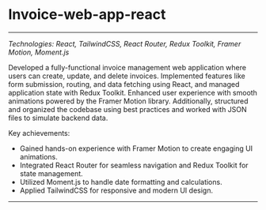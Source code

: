 # Invoice-web-app-react

---
*Technologies: React, TailwindCSS, React Router, Redux Toolkit, Framer Motion, Moment.js*

Developed a fully-functional invoice management web application where users can create, update, and delete invoices. Implemented features like form submission, routing, and data fetching using React, and managed application state with Redux Toolkit. Enhanced user experience with smooth animations powered by the Framer Motion library. Additionally, structured and organized the codebase using best practices and worked with JSON files to simulate backend data.

Key achievements:
- Gained hands-on experience with Framer Motion to create engaging UI animations.
- Integrated React Router for seamless navigation and Redux Toolkit for state management.
- Utilized Moment.js to handle date formatting and calculations.
- Applied TailwindCSS for responsive and modern UI design.

---
